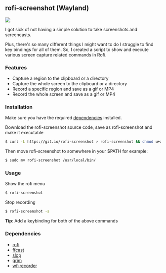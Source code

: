 ## rofi-screenshot (Wayland)

![](https://imgur.com/7io5BKJ.gif)

I got sick of not having a simple solution to take screenshots and screencasts. 

Plus, there's so many different things I might want to do I struggle to find key bindings for all of them. So, I created a script to show and execute various screen capture related commands in Rofi.

### Features
* Capture a region to the clipboard or a directory
* Capture the whole screen to the clipboard or a directory
* Record a specific region and save as a gif or MP4
* Record the whole screen and save as a gif or MP4

### Installation
Make sure you have the required [dependencies](#dependencies) installed.

Download the rofi-screenshot source code, save as rofi-screenshot and make it executable
```bash
$ curl -L https://git.io/rofi-screenshot > rofi-screenshot && chmod u+x rofi-screenshot
```
Then move rofi-screenshot to somewhere in your $PATH for example:
```bash
$ sudo mv rofi-screenshot /usr/local/bin/
```

### Usage
Show the rofi menu
```bash
$ rofi-screenshot
```

Stop recording
```bash
$ rofi-screenshot -s
```
**Tip**: Add a keybinding for both of the above commands

### Dependencies

* [rofi](https://github.com/davatorium/rofi)
* [ffcast](https://github.com/lolilolicon/FFcast)
* [slop](https://github.com/naelstrof/slop)
* [grim](https://sr.ht/~emersion/grim)
* [wf-recorder](https://github.com/ammen99/wf-recorder)
